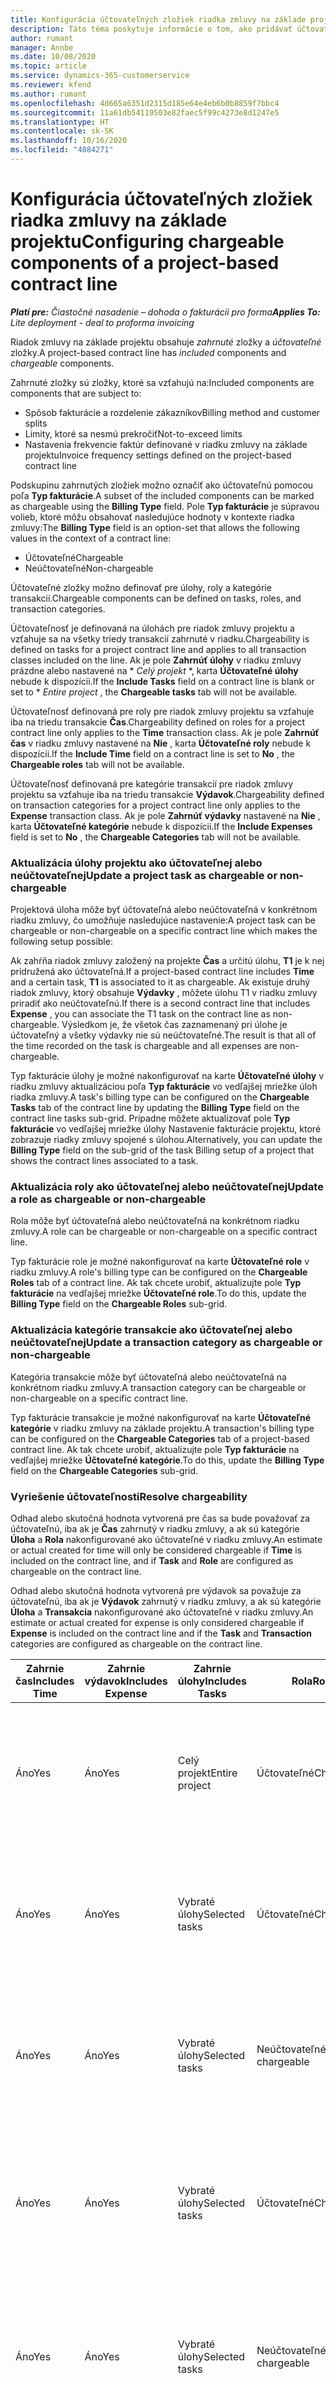```yaml
---
title: Konfigurácia účtovateľných zložiek riadka zmluvy na základe projektu
description: Táto téma poskytuje informácie o tom, ako pridávať účtovateľné zložky do riadkov zmluvy v Project Operations.
author: rumant
manager: Annbe
ms.date: 10/08/2020
ms.topic: article
ms.service: dynamics-365-customerservice
ms.reviewer: kfend
ms.author: rumant
ms.openlocfilehash: 4d665a6351d2315d185e64e4eb6b0b8859f7bbc4
ms.sourcegitcommit: 11a61db54119503e82faec5f99c4273e8d1247e5
ms.translationtype: HT
ms.contentlocale: sk-SK
ms.lasthandoff: 10/16/2020
ms.locfileid: "4084271"
---
```

# <a name="configuring-chargeable-components-of-a-project-based-contract-line"></a><span data-ttu-id="37202-103">Konfigurácia účtovateľných zložiek riadka zmluvy na základe projektu</span><span class="sxs-lookup"><span data-stu-id="37202-103">Configuring chargeable components of a project-based contract line</span></span>

<span data-ttu-id="37202-104">_**Platí pre:** Čiastočné nasadenie – dohoda o fakturácii pro forma_</span><span class="sxs-lookup"><span data-stu-id="37202-104">_**Applies To:** Lite deployment - deal to proforma invoicing_</span></span>

<span data-ttu-id="37202-105">Riadok zmluvy na základe projektu obsahuje *zahrnuté* zložky a *účtovateľné* zložky.</span><span class="sxs-lookup"><span data-stu-id="37202-105">A project-based contract line has *included* components and *chargeable* components.</span></span>

<span data-ttu-id="37202-106">Zahrnuté zložky sú zložky, ktoré sa vzťahujú na:</span><span class="sxs-lookup"><span data-stu-id="37202-106">Included components are components that are subject to:</span></span>

  - <span data-ttu-id="37202-107">Spôsob fakturácie a rozdelenie zákazníkov</span><span class="sxs-lookup"><span data-stu-id="37202-107">Billing method and customer splits</span></span>
  - <span data-ttu-id="37202-108">Limity, ktoré sa nesmú prekročiť</span><span class="sxs-lookup"><span data-stu-id="37202-108">Not-to-exceed limits</span></span> 
  - <span data-ttu-id="37202-109">Nastavenia frekvencie faktúr definované v riadku zmluvy na základe projektu</span><span class="sxs-lookup"><span data-stu-id="37202-109">Invoice frequency settings defined on the project-based contract line</span></span>

<span data-ttu-id="37202-110">Podskupinu zahrnutých zložiek možno označiť ako účtovateľnú pomocou poľa **Typ fakturácie**.</span><span class="sxs-lookup"><span data-stu-id="37202-110">A subset of the included components can be marked as chargeable using the **Billing Type** field.</span></span> <span data-ttu-id="37202-111">Pole **Typ fakturácie** je súpravou volieb, ktoré môžu obsahovať nasledujúce hodnoty v kontexte riadka zmluvy:</span><span class="sxs-lookup"><span data-stu-id="37202-111">The **Billing Type** field is an option-set that allows the following values in the context of a contract line:</span></span>

  - <span data-ttu-id="37202-112">Účtovateľné</span><span class="sxs-lookup"><span data-stu-id="37202-112">Chargeable</span></span>
  - <span data-ttu-id="37202-113">Neúčtovateľné</span><span class="sxs-lookup"><span data-stu-id="37202-113">Non-chargeable</span></span>

<span data-ttu-id="37202-114">Účtovateľné zložky možno definovať pre úlohy, roly a kategórie transakcií.</span><span class="sxs-lookup"><span data-stu-id="37202-114">Chargeable components can be defined on tasks, roles, and transaction categories.</span></span>

<span data-ttu-id="37202-115">Účtovateľnosť je definovaná na úlohách pre riadok zmluvy projektu a vzťahuje sa na všetky triedy transakcií zahrnuté v riadku.</span><span class="sxs-lookup"><span data-stu-id="37202-115">Chargeability is defined on tasks for a project contract line and applies to all transaction classes included on the line.</span></span> <span data-ttu-id="37202-116">Ak je pole **Zahrnúť úlohy** v riadku zmluvy prázdne alebo nastavené na \* *Celý projekt* \*, karta **Účtovateľné úlohy** nebude k dispozícii.</span><span class="sxs-lookup"><span data-stu-id="37202-116">If the **Include Tasks** field on a contract line is blank or set to \* *Entire project* , the **Chargeable tasks** tab will not be available.</span></span>

<span data-ttu-id="37202-117">Účtovateľnosť definovaná pre roly pre riadok zmluvy projektu sa vzťahuje iba na triedu transakcie **Čas**.</span><span class="sxs-lookup"><span data-stu-id="37202-117">Chargeability defined on roles for a project contract line only applies to the **Time** transaction class.</span></span> <span data-ttu-id="37202-118">Ak je pole **Zahrnúť čas** v riadku zmluvy nastavené na **Nie** , karta **Účtovateľné roly** nebude k dispozícii.</span><span class="sxs-lookup"><span data-stu-id="37202-118">If the **Include Time** field on a contract line is set to **No** , the **Chargeable roles** tab will not be available.</span></span>

<span data-ttu-id="37202-119">Účtovateľnosť definovaná pre kategórie transakcií pre riadok zmluvy projektu sa vzťahuje iba na triedu transakcie **Výdavok**.</span><span class="sxs-lookup"><span data-stu-id="37202-119">Chargeability defined on transaction categories for a project contract line only applies to the **Expense** transaction class.</span></span> <span data-ttu-id="37202-120">Ak je pole **Zahrnúť výdavky** nastavené na **Nie** , karta **Účtovateľné kategórie** nebude k dispozícii.</span><span class="sxs-lookup"><span data-stu-id="37202-120">If the **Include Expenses** field is set to **No** , the **Chargeable Categories** tab will not be available.</span></span>

### <a name="update-a-project-task-as-chargeable-or-non-chargeable"></a><span data-ttu-id="37202-121">Aktualizácia úlohy projektu ako účtovateľnej alebo neúčtovateľnej</span><span class="sxs-lookup"><span data-stu-id="37202-121">Update a project task as chargeable or non-chargeable</span></span>

<span data-ttu-id="37202-122">Projektová úloha môže byť účtovateľná alebo neúčtovateľná v konkrétnom riadku zmluvy, čo umožňuje nasledujúce nastavenie:</span><span class="sxs-lookup"><span data-stu-id="37202-122">A project task can be chargeable or non-chargeable on a specific contract line which makes the following setup possible:</span></span>

<span data-ttu-id="37202-123">Ak zahŕňa riadok zmluvy založený na projekte **Čas** a určitú úlohu, **T1** je k nej pridružená ako účtovateľná.</span><span class="sxs-lookup"><span data-stu-id="37202-123">If a project-based contract line includes **Time** and a certain task, **T1** is associated to it as chargeable.</span></span> <span data-ttu-id="37202-124">Ak existuje druhý riadok zmluvy, ktorý obsahuje **Výdavky** , môžete úlohu T1 v riadku zmluvy priradiť ako neúčtovateľnú.</span><span class="sxs-lookup"><span data-stu-id="37202-124">If there is a second contract line that includes **Expense** , you can associate the T1 task on the contract line as non-chargeable.</span></span> <span data-ttu-id="37202-125">Výsledkom je, že všetok čas zaznamenaný pri úlohe je účtovateľný a všetky výdavky nie sú neúčtovateľné.</span><span class="sxs-lookup"><span data-stu-id="37202-125">The result is that all of the time recorded on the task is chargeable and all expenses are non-chargeable.</span></span>

<span data-ttu-id="37202-126">Typ fakturácie úlohy je možné nakonfigurovať na karte **Účtovateľné úlohy** v riadku zmluvy aktualizáciou poľa **Typ fakturácie** vo vedľajšej mriežke úloh riadka zmluvy.</span><span class="sxs-lookup"><span data-stu-id="37202-126">A task's billing type can be configured on the **Chargeable Tasks** tab of the contract line by updating the **Billing Type** field on the contract line tasks sub-grid.</span></span> <span data-ttu-id="37202-127">Prípadne môžete aktualizovať pole **Typ fakturácie** vo vedľajšej mriežke úlohy Nastavenie fakturácie projektu, ktoré zobrazuje riadky zmluvy spojené s úlohou.</span><span class="sxs-lookup"><span data-stu-id="37202-127">Alternatively, you can update the **Billing Type** field on the sub-grid of the task Billing setup of a project that shows the contract lines associated to a task.</span></span>

### <a name="update-a-role-as-chargeable-or-non-chargeable"></a><span data-ttu-id="37202-128">Aktualizácia roly ako účtovateľnej alebo neúčtovateľnej</span><span class="sxs-lookup"><span data-stu-id="37202-128">Update a role as chargeable or non-chargeable</span></span>

<span data-ttu-id="37202-129">Rola môže byť účtovateľná alebo neúčtovateľná na konkrétnom riadku zmluvy.</span><span class="sxs-lookup"><span data-stu-id="37202-129">A role can be chargeable or non-chargeable on a specific contract line.</span></span>

<span data-ttu-id="37202-130">Typ fakturácie role je možné nakonfigurovať na karte **Účtovateľné role** v riadku zmluvy.</span><span class="sxs-lookup"><span data-stu-id="37202-130">A role's billing type can be configured on the **Chargeable Roles** tab of a contract line.</span></span> <span data-ttu-id="37202-131">Ak tak chcete urobiť, aktualizujte pole **Typ fakturácie** na vedľajšej mriežke **Účtovateľné role**.</span><span class="sxs-lookup"><span data-stu-id="37202-131">To do this, update the **Billing Type** field on the **Chargeable Roles** sub-grid.</span></span>

### <a name="update-a-transaction-category-as-chargeable-or-non-chargeable"></a><span data-ttu-id="37202-132">Aktualizácia kategórie transakcie ako účtovateľnej alebo neúčtovateľnej</span><span class="sxs-lookup"><span data-stu-id="37202-132">Update a transaction category as chargeable or non-chargeable</span></span>

<span data-ttu-id="37202-133">Kategória transakcie môže byť účtovateľná alebo neúčtovateľná na konkrétnom riadku zmluvy.</span><span class="sxs-lookup"><span data-stu-id="37202-133">A transaction category can be chargeable or non-chargeable on a specific contract line.</span></span>

<span data-ttu-id="37202-134">Typ fakturácie transakcie je možné nakonfigurovať na karte **Účtovateľné kategórie** v riadku zmluvy na základe projektu.</span><span class="sxs-lookup"><span data-stu-id="37202-134">A transaction's billing type can be configured on the **Chargeable Categories** tab of a project-based contract line.</span></span> <span data-ttu-id="37202-135">Ak tak chcete urobiť, aktualizujte pole **Typ fakturácie** na vedľajšej mriežke **Účtovateľné kategórie**.</span><span class="sxs-lookup"><span data-stu-id="37202-135">To do this, update the **Billing Type** field on the **Chargeable Categories** sub-grid.</span></span>

### <a name="resolve-chargeability"></a><span data-ttu-id="37202-136">Vyriešenie účtovateľnosti</span><span class="sxs-lookup"><span data-stu-id="37202-136">Resolve chargeability</span></span>

<span data-ttu-id="37202-137">Odhad alebo skutočná hodnota vytvorená pre čas sa bude považovať za účtovateľnú, iba ak je **Čas** zahrnutý v riadku zmluvy, a ak sú kategórie **Úloha** a **Rola** nakonfigurované ako účtovateľné v riadku zmluvy.</span><span class="sxs-lookup"><span data-stu-id="37202-137">An estimate or actual created for time will only be considered chargeable if **Time** is included on the contract line, and if **Task** and **Role** are configured as chargeable on the contract line.</span></span>

<span data-ttu-id="37202-138">Odhad alebo skutočná hodnota vytvorená pre výdavok sa považuje za účtovateľnú, iba ak je **Výdavok** zahrnutý v riadku zmluvy, a ak sú kategórie **Úloha** a **Transakcia** nakonfigurované ako účtovateľné v riadku zmluvy.</span><span class="sxs-lookup"><span data-stu-id="37202-138">An estimate or actual created for expense is only considered chargeable if **Expense** is included on the contract line and if the **Task** and **Transaction** categories are configured as chargeable on the contract line.</span></span>


| <span data-ttu-id="37202-139">Zahrnie čas</span><span class="sxs-lookup"><span data-stu-id="37202-139">Includes Time</span></span> | <span data-ttu-id="37202-140">Zahrnie výdavok</span><span class="sxs-lookup"><span data-stu-id="37202-140">Includes Expense</span></span> | <span data-ttu-id="37202-141">Zahrnie úlohy</span><span class="sxs-lookup"><span data-stu-id="37202-141">Includes Tasks</span></span> | <span data-ttu-id="37202-142">Rola</span><span class="sxs-lookup"><span data-stu-id="37202-142">Role</span></span>           | <span data-ttu-id="37202-143">Kategória</span><span class="sxs-lookup"><span data-stu-id="37202-143">Category</span></span>       | <span data-ttu-id="37202-144">Úloha</span><span class="sxs-lookup"><span data-stu-id="37202-144">Task</span></span>                                                                                                      |
|---------------|------------------|----------------|----------------|----------------|-----------------------------------------------------------------------------------------------------------|
| <span data-ttu-id="37202-145">Áno</span><span class="sxs-lookup"><span data-stu-id="37202-145">Yes</span></span>           | <span data-ttu-id="37202-146">Áno</span><span class="sxs-lookup"><span data-stu-id="37202-146">Yes</span></span>              | <span data-ttu-id="37202-147">Celý projekt</span><span class="sxs-lookup"><span data-stu-id="37202-147">Entire project</span></span> | <span data-ttu-id="37202-148">Účtovateľné</span><span class="sxs-lookup"><span data-stu-id="37202-148">Chargeable</span></span>     | <span data-ttu-id="37202-149">Účtovateľné</span><span class="sxs-lookup"><span data-stu-id="37202-149">Chargeable</span></span>     | <span data-ttu-id="37202-150">Fakturácia skutočnej hodnoty času: **Účtovateľné**</span><span class="sxs-lookup"><span data-stu-id="37202-150">Billing on a Time actual: **Chargeable**</span></span> </br> <span data-ttu-id="37202-151">Typ fakturácie skutočnej hodnoty výdavku: **Účtovateľné**</span><span class="sxs-lookup"><span data-stu-id="37202-151">Billing type on Expense actual: **Chargeable**</span></span>           |
| <span data-ttu-id="37202-152">Áno</span><span class="sxs-lookup"><span data-stu-id="37202-152">Yes</span></span>           | <span data-ttu-id="37202-153">Áno</span><span class="sxs-lookup"><span data-stu-id="37202-153">Yes</span></span>              | <span data-ttu-id="37202-154">Vybraté úlohy</span><span class="sxs-lookup"><span data-stu-id="37202-154">Selected tasks</span></span> | <span data-ttu-id="37202-155">Účtovateľné</span><span class="sxs-lookup"><span data-stu-id="37202-155">Chargeable</span></span>     | <span data-ttu-id="37202-156">Účtovateľné</span><span class="sxs-lookup"><span data-stu-id="37202-156">Chargeable</span></span>     | <span data-ttu-id="37202-157">Fakturácia skutočnej hodnoty času: **Účtovateľné**</span><span class="sxs-lookup"><span data-stu-id="37202-157">Billing on a Time actual: **Chargeable**</span></span> </br> <span data-ttu-id="37202-158">Typ fakturácie skutočnej hodnoty výdavku: **Účtovateľné**</span><span class="sxs-lookup"><span data-stu-id="37202-158">Billing type on Expense actual: **Chargeable**</span></span>           |
| <span data-ttu-id="37202-159">Áno</span><span class="sxs-lookup"><span data-stu-id="37202-159">Yes</span></span>           | <span data-ttu-id="37202-160">Áno</span><span class="sxs-lookup"><span data-stu-id="37202-160">Yes</span></span>              | <span data-ttu-id="37202-161">Vybraté úlohy</span><span class="sxs-lookup"><span data-stu-id="37202-161">Selected tasks</span></span> | <span data-ttu-id="37202-162">Neúčtovateľné</span><span class="sxs-lookup"><span data-stu-id="37202-162">Non-chargeable</span></span> | <span data-ttu-id="37202-163">Účtovateľné</span><span class="sxs-lookup"><span data-stu-id="37202-163">Chargeable</span></span>     | <span data-ttu-id="37202-164">Fakturácia skutočnej hodnoty času: **Neúčtovateľné**</span><span class="sxs-lookup"><span data-stu-id="37202-164">Billing on a Time actual: **Non-chargeable**</span></span> </br> <span data-ttu-id="37202-165">Typ fakturácie skutočnej hodnoty výdavku: **Účtovateľné**</span><span class="sxs-lookup"><span data-stu-id="37202-165">Billing type on Expense actual: **Chargeable**</span></span>       |
| <span data-ttu-id="37202-166">Áno</span><span class="sxs-lookup"><span data-stu-id="37202-166">Yes</span></span>           | <span data-ttu-id="37202-167">Áno</span><span class="sxs-lookup"><span data-stu-id="37202-167">Yes</span></span>              | <span data-ttu-id="37202-168">Vybraté úlohy</span><span class="sxs-lookup"><span data-stu-id="37202-168">Selected tasks</span></span> | <span data-ttu-id="37202-169">Účtovateľné</span><span class="sxs-lookup"><span data-stu-id="37202-169">Chargeable</span></span>     | <span data-ttu-id="37202-170">Účtovateľné</span><span class="sxs-lookup"><span data-stu-id="37202-170">Chargeable</span></span>     | <span data-ttu-id="37202-171">Fakturácia skutočnej hodnoty času: **Neúčtovateľné**</span><span class="sxs-lookup"><span data-stu-id="37202-171">Billing on a Time actual: **Non-chargeable**</span></span> </br> <span data-ttu-id="37202-172">Typ fakturácie skutočnej hodnoty výdavku:   **Neúčtovateľné**</span><span class="sxs-lookup"><span data-stu-id="37202-172">Billing type on Expense actual:   **Non-chargeable**</span></span> |
| <span data-ttu-id="37202-173">Áno</span><span class="sxs-lookup"><span data-stu-id="37202-173">Yes</span></span>           | <span data-ttu-id="37202-174">Áno</span><span class="sxs-lookup"><span data-stu-id="37202-174">Yes</span></span>              | <span data-ttu-id="37202-175">Vybraté úlohy</span><span class="sxs-lookup"><span data-stu-id="37202-175">Selected tasks</span></span> | <span data-ttu-id="37202-176">Neúčtovateľné</span><span class="sxs-lookup"><span data-stu-id="37202-176">Non-chargeable</span></span> | <span data-ttu-id="37202-177">Účtovateľné</span><span class="sxs-lookup"><span data-stu-id="37202-177">Chargeable</span></span>     | <span data-ttu-id="37202-178">Fakturácia skutočnej hodnoty času: **Neúčtovateľné**</span><span class="sxs-lookup"><span data-stu-id="37202-178">Billing on a Time actual: **Non-chargeable**</span></span> </br> <span data-ttu-id="37202-179">Typ fakturácie skutočnej hodnoty výdavku:   **Neúčtovateľné**</span><span class="sxs-lookup"><span data-stu-id="37202-179">Billing type on Expense actual:   **Non-chargeable**</span></span> |
| <span data-ttu-id="37202-180">Áno</span><span class="sxs-lookup"><span data-stu-id="37202-180">Yes</span></span>           | <span data-ttu-id="37202-181">Áno</span><span class="sxs-lookup"><span data-stu-id="37202-181">Yes</span></span>              | <span data-ttu-id="37202-182">Vybraté úlohy</span><span class="sxs-lookup"><span data-stu-id="37202-182">Selected tasks</span></span> | <span data-ttu-id="37202-183">Neúčtovateľné</span><span class="sxs-lookup"><span data-stu-id="37202-183">Non-chargeable</span></span> | <span data-ttu-id="37202-184">Neúčtovateľné</span><span class="sxs-lookup"><span data-stu-id="37202-184">Non-chargeable</span></span> | <span data-ttu-id="37202-185">Fakturácia skutočnej hodnoty času: **Neúčtovateľné**</span><span class="sxs-lookup"><span data-stu-id="37202-185">Billing on a Time actual: **Non-chargeable**</span></span> </br> <span data-ttu-id="37202-186">Typ fakturácie skutočnej hodnoty výdavku:   **Neúčtovateľné**</span><span class="sxs-lookup"><span data-stu-id="37202-186">Billing type on Expense actual:   **Non-chargeable**</span></span> |
| <span data-ttu-id="37202-187">No</span><span class="sxs-lookup"><span data-stu-id="37202-187">No</span></span>            | <span data-ttu-id="37202-188">Áno</span><span class="sxs-lookup"><span data-stu-id="37202-188">Yes</span></span>              | <span data-ttu-id="37202-189">Celý projekt</span><span class="sxs-lookup"><span data-stu-id="37202-189">Entire project</span></span> | <span data-ttu-id="37202-190">Nie je možné nastaviť</span><span class="sxs-lookup"><span data-stu-id="37202-190">Can't be set</span></span>   | <span data-ttu-id="37202-191">Účtovateľné</span><span class="sxs-lookup"><span data-stu-id="37202-191">Chargeable</span></span>     | <span data-ttu-id="37202-192">Fakturácia skutočnej hodnoty času: **Nedostupné**</span><span class="sxs-lookup"><span data-stu-id="37202-192">Billing on a Time actual: **Not available**</span></span></br><span data-ttu-id="37202-193">Typ fakturácie skutočnej hodnoty výdavku: **Účtovateľné**</span><span class="sxs-lookup"><span data-stu-id="37202-193">Billing type on Expense actual: **Chargeable**</span></span>          |
| <span data-ttu-id="37202-194">No</span><span class="sxs-lookup"><span data-stu-id="37202-194">No</span></span>            | <span data-ttu-id="37202-195">Áno</span><span class="sxs-lookup"><span data-stu-id="37202-195">Yes</span></span>              | <span data-ttu-id="37202-196">Celý projekt</span><span class="sxs-lookup"><span data-stu-id="37202-196">Entire project</span></span> | <span data-ttu-id="37202-197">Nie je možné nastaviť</span><span class="sxs-lookup"><span data-stu-id="37202-197">Can't be set</span></span>   | <span data-ttu-id="37202-198">Neúčtovateľné</span><span class="sxs-lookup"><span data-stu-id="37202-198">Non-chargeable</span></span> | <span data-ttu-id="37202-199">Fakturácia skutočnej hodnoty času: **Nedostupné**</span><span class="sxs-lookup"><span data-stu-id="37202-199">Billing on a Time actual: **Not available**</span></span></br> <span data-ttu-id="37202-200">Typ fakturácie skutočnej hodnoty výdavku: **Neúčtovateľné**</span><span class="sxs-lookup"><span data-stu-id="37202-200">Billing type on Expense actual: **Non-chargeable**</span></span>     |
| <span data-ttu-id="37202-201">Áno</span><span class="sxs-lookup"><span data-stu-id="37202-201">Yes</span></span>           | <span data-ttu-id="37202-202">No</span><span class="sxs-lookup"><span data-stu-id="37202-202">No</span></span>               | <span data-ttu-id="37202-203">Celý projekt</span><span class="sxs-lookup"><span data-stu-id="37202-203">Entire project</span></span> | <span data-ttu-id="37202-204">Účtovateľné</span><span class="sxs-lookup"><span data-stu-id="37202-204">Chargeable</span></span>     | <span data-ttu-id="37202-205">Nie je možné nastaviť</span><span class="sxs-lookup"><span data-stu-id="37202-205">Can't be set</span></span>   | <span data-ttu-id="37202-206">Fakturácia skutočnej hodnoty času: **Účtovateľné**</span><span class="sxs-lookup"><span data-stu-id="37202-206">Billing on a Time actual: **Chargeable**</span></span> </br> <span data-ttu-id="37202-207">Typ fakturácie skutočnej hodnoty výdavku: **Nedostupné**</span><span class="sxs-lookup"><span data-stu-id="37202-207">Billing type on Expense actual: **Not available**</span></span>        |
| <span data-ttu-id="37202-208">Áno</span><span class="sxs-lookup"><span data-stu-id="37202-208">Yes</span></span>           | <span data-ttu-id="37202-209">No</span><span class="sxs-lookup"><span data-stu-id="37202-209">No</span></span>               | <span data-ttu-id="37202-210">Celý projekt</span><span class="sxs-lookup"><span data-stu-id="37202-210">Entire project</span></span> | <span data-ttu-id="37202-211">Neúčtovateľné</span><span class="sxs-lookup"><span data-stu-id="37202-211">Non-chargeable</span></span> | <span data-ttu-id="37202-212">Nie je možné nastaviť</span><span class="sxs-lookup"><span data-stu-id="37202-212">Can't be set</span></span>   | <span data-ttu-id="37202-213">Fakturácia skutočnej hodnoty času: **Neúčtovateľné**</span><span class="sxs-lookup"><span data-stu-id="37202-213">Billing on a Time actual: **Non-chargeable**</span></span> </br><span data-ttu-id="37202-214">Typ fakturácie skutočnej hodnoty výdavku: **Nedostupné**</span><span class="sxs-lookup"><span data-stu-id="37202-214">Billing type on Expense actual: **Not   available**</span></span>   |
